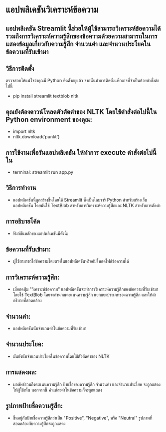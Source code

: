 # แอปพลิเคชันวิเคราะห์ข้อความ

## แอปพลิเคชัน Streamlit นี้ช่วยให้ผู้ใช้สามารถวิเคราะห์ข้อความได้รวมถึงการวิเคราะห์ความรู้สึกของข้อความด้วยความสามารถในการแสดงข้อมูลเกี่ยวกับความรู้สึก จำนวนคำ และจำนวนประโยคในข้อความที่รับเข้ามา

## วิธีการติดตั้ง
ตรวจสอบให้แน่ใจว่าคุณมี Python ติดตั้งอยู่แล้ว จากนั้นทำการติดตั้งแพ็กเกจที่จำเป็นด้วยคำสั่งต่อไปนี้ 
* pip install streamlit textblob nltk

## คุณยังต้องดาวน์โหลดตัวตัดคำของ NLTK โดยใช้คำสั่งต่อไปนี้ใน Python environment ของคุณ:
* import nltk
* nltk.download('punkt')

## การใช้งานเพื่อรันแอปพลิเคชัน ให้ทำการ execute คำสั่งต่อไปนี้ใน 
* terminal: streamlit run app.py

## วิธีการทำงาน
* แอปพลิเคชันนี้ถูกสร้างขึ้นโดยใช้ Streamlit ซึ่งเป็นไลบรารี Python สำหรับสร้างเว็บแอปพลิเคชัน โดยมันใช้ TextBlob สำหรับการวิเคราะห์ความรู้สึกและ NLTK สำหรับการตัดคำ

## การอธิบายโค้ด
* ฟังก์ชันหลักของแอปพลิเคชันมีดังนี้:

## ข้อความที่รับเข้ามา: 
* ผู้ใช้สามารถใส่ข้อความโดยตรงในแอปพลิเคชันหรืออัปโหลดไฟล์ข้อความได้

## การวิเคราะห์ความรู้สึก: 
* เมื่อกดปุ่ม "วิเคราะห์ข้อความ" แอปพลิเคชันจะทำการวิเคราะห์ความรู้สึกของข้อความที่รับเข้ามาโดยใช้ TextBlob โดยจะคำนวณคะแนนความรู้สึก แยกแยะประเภทของความรู้สึก และให้คำอธิบายที่สอดคล้อง

## จำนวนคำ: 
* แอปพลิเคชันนับจำนวนคำในข้อความที่รับเข้ามา

## จำนวนประโยค: 
* มันยังนับจำนวนประโยคในข้อความโดยใช้ตัวตัดคำของ NLTK

## การแสดงผล: 
* ผลลัพธ์รวมถึงคะแนนความรู้สึก ป้ายชื่อของความรู้สึก จำนวนคำ และจำนวนประโยค จะถูกแสดงให้ผู้ใช้เห็น นอกจากนี้ คำแต่ละคำในข้อความก็จะถูกแสดง

## รูปภาพป้ายชื่อความรู้สึก: 
* ขึ้นอยู่กับป้ายชื่อความรู้สึกว่าเป็น "Positive", "Negative", หรือ "Neutral" รูปภาพที่สอดคล้องกับความรู้สึกจะถูกแสดง


